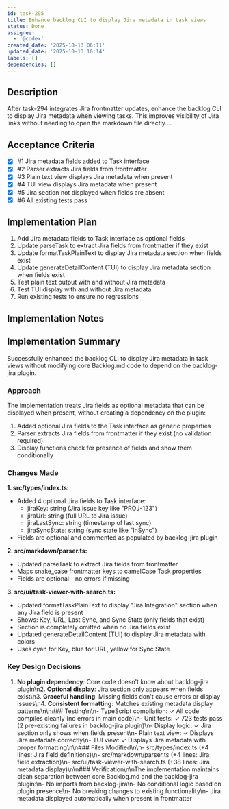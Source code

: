 ```yaml
---
id: task-295
title: Enhance backlog CLI to display Jira metadata in task views
status: Done
assignee:
  - '@codex'
created_date: '2025-10-13 06:11'
updated_date: '2025-10-13 10:14'
labels: []
dependencies: []
---
```


## Description

<!-- SECTION:DESCRIPTION:BEGIN -->
After task-294 integrates Jira frontmatter updates, enhance the backlog CLI to display Jira metadata when viewing tasks. This improves visibility of Jira links without needing to open the markdown file directly.…
<!-- SECTION:DESCRIPTION:END -->

## Acceptance Criteria
<!-- AC:BEGIN -->
- [x] #1 Jira metadata fields added to Task interface
- [x] #2 Parser extracts Jira fields from frontmatter
- [x] #3 Plain text view displays Jira metadata when present
- [x] #4 TUI view displays Jira metadata when present
- [x] #5 Jira section not displayed when fields are absent
- [x] #6 All existing tests pass
<!-- AC:END -->

## Implementation Plan

<!-- SECTION:PLAN:BEGIN -->
1. Add Jira metadata fields to Task interface as optional fields
2. Update parseTask to extract Jira fields from frontmatter if they exist
3. Update formatTaskPlainText to display Jira metadata section when fields exist
4. Update generateDetailContent (TUI) to display Jira metadata section when fields exist
5. Test plain text output with and without Jira metadata
6. Test TUI display with and without Jira metadata
7. Run existing tests to ensure no regressions
<!-- SECTION:PLAN:END -->

## Implementation Notes

<!-- SECTION:NOTES:BEGIN -->
## Implementation Summary

Successfully enhanced the backlog CLI to display Jira metadata in task views without modifying core Backlog.md code to depend on the backlog-jira plugin.

### Approach

The implementation treats Jira fields as optional metadata that can be displayed when present, without creating a dependency on the plugin:

1. Added optional Jira fields to the Task interface as generic properties
2. Parser extracts Jira fields from frontmatter if they exist (no validation required)
3. Display functions check for presence of fields and show them conditionally

### Changes Made

**1. src/types/index.ts:**
- Added 4 optional Jira fields to Task interface:
  - jiraKey: string (Jira issue key like "PROJ-123")
  - jiraUrl: string (full URL to Jira issue)
  - jiraLastSync: string (timestamp of last sync)
  - jiraSyncState: string (sync state like "InSync")
- Fields are optional and commented as populated by backlog-jira plugin

**2. src/markdown/parser.ts:**
- Updated parseTask to extract Jira fields from frontmatter
- Maps snake_case frontmatter keys to camelCase Task properties
- Fields are optional - no errors if missing

**3. src/ui/task-viewer-with-search.ts:**
- Updated formatTaskPlainText to display "Jira Integration" section when any Jira field is present
- Shows: Key, URL, Last Sync, and Sync State (only fields that exist)
- Section is completely omitted when no Jira fields exist
- Updated generateDetailContent (TUI) to display Jira metadata with colors
- Uses cyan for Key, blue for URL, yellow for Sync State

### Key Design Decisions

1. **No plugin dependency**: Core code doesn't know about backlog-jira plugin\n2. **Optional display**: Jira section only appears when fields exist\n3. **Graceful handling**: Missing fields don't cause errors or display issues\n4. **Consistent formatting**: Matches existing metadata display patterns\n\n### Testing\n\n- TypeScript compilation: ✓ All code compiles cleanly (no errors in main code)\n- Unit tests: ✓ 723 tests pass (2 pre-existing failures in backlog-jira plugin)\n- Display logic: ✓ Jira section only shows when fields present\n- Plain text view: ✓ Displays Jira metadata correctly\n- TUI view: ✓ Displays Jira metadata with proper formatting\n\n### Files Modified\n\n- src/types/index.ts (+4 lines: Jira field definitions)\n- src/markdown/parser.ts (+4 lines: Jira field extraction)\n- src/ui/task-viewer-with-search.ts (+38 lines: Jira metadata display)\n\n### Verification\n\nThe implementation maintains clean separation between core Backlog.md and the backlog-jira plugin:\n- No imports from backlog-jira\n- No conditional logic based on plugin presence\n- No breaking changes to existing functionality\n- Jira metadata displayed automatically when present in frontmatter
<!-- SECTION:NOTES:END -->
